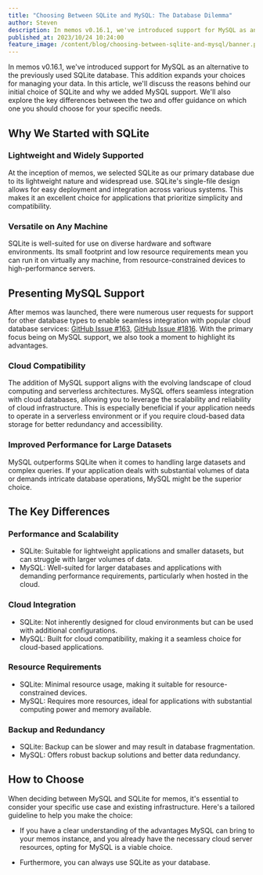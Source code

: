 ```yaml
---
title: "Choosing Between SQLite and MySQL: The Database Dilemma"
author: Steven
description: In memos v0.16.1, we've introduced support for MySQL as an alternative to the previously used SQLite database. This addition expands your choices for managing your data. In this article, we'll discuss the reasons behind our initial choice of SQLite and why we added MySQL support.
published_at: 2023/10/24 10:24:00
feature_image: /content/blog/choosing-between-sqlite-and-mysql/banner.png
---
```


In memos v0.16.1, we've introduced support for MySQL as an alternative to the previously used SQLite database. This addition expands your choices for managing your data. In this article, we'll discuss the reasons behind our initial choice of SQLite and why we added MySQL support. We'll also explore the key differences between the two and offer guidance on which one you should choose for your specific needs.

## Why We Started with SQLite

### Lightweight and Widely Supported

At the inception of memos, we selected SQLite as our primary database due to its lightweight nature and widespread use. SQLite's single-file design allows for easy deployment and integration across various systems. This makes it an excellent choice for applications that prioritize simplicity and compatibility.

### Versatile on Any Machine

SQLite is well-suited for use on diverse hardware and software environments. Its small footprint and low resource requirements mean you can run it on virtually any machine, from resource-constrained devices to high-performance servers.

## Presenting MySQL Support

After memos was launched, there were numerous user requests for support for other database types to enable seamless integration with popular cloud database services: [GitHub Issue #163](https://github.com/usememos/memos/issues/163), [GitHub Issue #1816](https://github.com/usememos/memos/issues/1816). With the primary focus being on MySQL support, we also took a moment to highlight its advantages.

### Cloud Compatibility

The addition of MySQL support aligns with the evolving landscape of cloud computing and serverless architectures. MySQL offers seamless integration with cloud databases, allowing you to leverage the scalability and reliability of cloud infrastructure. This is especially beneficial if your application needs to operate in a serverless environment or if you require cloud-based data storage for better redundancy and accessibility.

### Improved Performance for Large Datasets

MySQL outperforms SQLite when it comes to handling large datasets and complex queries. If your application deals with substantial volumes of data or demands intricate database operations, MySQL might be the superior choice.

## The Key Differences

### Performance and Scalability

- SQLite: Suitable for lightweight applications and smaller datasets, but can struggle with larger volumes of data.
- MySQL: Well-suited for larger databases and applications with demanding performance requirements, particularly when hosted in the cloud.

### Cloud Integration

- SQLite: Not inherently designed for cloud environments but can be used with additional configurations.
- MySQL: Built for cloud compatibility, making it a seamless choice for cloud-based applications.

### Resource Requirements

- SQLite: Minimal resource usage, making it suitable for resource-constrained devices.
- MySQL: Requires more resources, ideal for applications with substantial computing power and memory available.

### Backup and Redundancy

- SQLite: Backup can be slower and may result in database fragmentation.
- MySQL: Offers robust backup solutions and better data redundancy.

## How to Choose

When deciding between MySQL and SQLite for memos, it's essential to consider your specific use case and existing infrastructure. Here's a tailored guideline to help you make the choice:

- If you have a clear understanding of the advantages MySQL can bring to your memos instance, and you already have the necessary cloud server resources, opting for MySQL is a viable choice.

- Furthermore, you can always use SQLite as your database.
